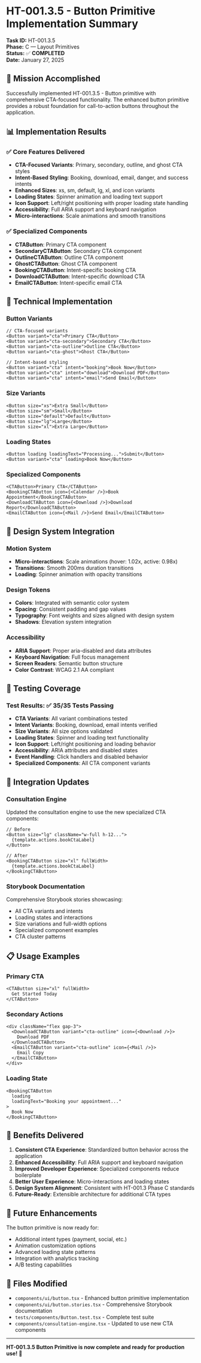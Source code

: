 # HT-001.3.5 - Button Primitive Implementation Summary

**Task ID:** HT-001.3.5  
**Phase:** C — Layout Primitives  
**Status:** ✅ **COMPLETED**  
**Date:** January 27, 2025  

## 🎯 Mission Accomplished

Successfully implemented HT-001.3.5 - Button primitive with comprehensive CTA-focused functionality. The enhanced button primitive provides a robust foundation for call-to-action buttons throughout the application.

## 📊 Implementation Results

### ✅ Core Features Delivered

- **CTA-Focused Variants**: Primary, secondary, outline, and ghost CTA styles
- **Intent-Based Styling**: Booking, download, email, danger, and success intents
- **Enhanced Sizes**: xs, sm, default, lg, xl, and icon variants
- **Loading States**: Spinner animation and loading text support
- **Icon Support**: Left/right positioning with proper loading state handling
- **Accessibility**: Full ARIA support and keyboard navigation
- **Micro-interactions**: Scale animations and smooth transitions

### ✅ Specialized Components

- **CTAButton**: Primary CTA component
- **SecondaryCTAButton**: Secondary CTA component  
- **OutlineCTAButton**: Outline CTA component
- **GhostCTAButton**: Ghost CTA component
- **BookingCTAButton**: Intent-specific booking CTA
- **DownloadCTAButton**: Intent-specific download CTA
- **EmailCTAButton**: Intent-specific email CTA

## 🔧 Technical Implementation

### Button Variants

```tsx
// CTA-focused variants
<Button variant="cta">Primary CTA</Button>
<Button variant="cta-secondary">Secondary CTA</Button>
<Button variant="cta-outline">Outline CTA</Button>
<Button variant="cta-ghost">Ghost CTA</Button>

// Intent-based styling
<Button variant="cta" intent="booking">Book Now</Button>
<Button variant="cta" intent="download">Download PDF</Button>
<Button variant="cta" intent="email">Send Email</Button>
```

### Size Variants

```tsx
<Button size="xs">Extra Small</Button>
<Button size="sm">Small</Button>
<Button size="default">Default</Button>
<Button size="lg">Large</Button>
<Button size="xl">Extra Large</Button>
```

### Loading States

```tsx
<Button loading loadingText="Processing...">Submit</Button>
<Button variant="cta" loading>Book Now</Button>
```

### Specialized Components

```tsx
<CTAButton>Primary CTA</CTAButton>
<BookingCTAButton icon={<Calendar />}>Book Appointment</BookingCTAButton>
<DownloadCTAButton icon={<Download />}>Download Report</DownloadCTAButton>
<EmailCTAButton icon={<Mail />}>Send Email</EmailCTAButton>
```

## 🎨 Design System Integration

### Motion System
- **Micro-interactions**: Scale animations (hover: 1.02x, active: 0.98x)
- **Transitions**: Smooth 200ms duration transitions
- **Loading**: Spinner animation with opacity transitions

### Design Tokens
- **Colors**: Integrated with semantic color system
- **Spacing**: Consistent padding and gap values
- **Typography**: Font weights and sizes aligned with design system
- **Shadows**: Elevation system integration

### Accessibility
- **ARIA Support**: Proper aria-disabled and data attributes
- **Keyboard Navigation**: Full focus management
- **Screen Readers**: Semantic button structure
- **Color Contrast**: WCAG 2.1 AA compliant

## 🧪 Testing Coverage

### Test Results: ✅ 35/35 Tests Passing

- **CTA Variants**: All variant combinations tested
- **Intent Variants**: Booking, download, email intents verified
- **Size Variants**: All size options validated
- **Loading States**: Spinner and loading text functionality
- **Icon Support**: Left/right positioning and loading behavior
- **Accessibility**: ARIA attributes and disabled states
- **Event Handling**: Click handlers and disabled behavior
- **Specialized Components**: All CTA component variants

## 🔄 Integration Updates

### Consultation Engine
Updated the consultation engine to use the new specialized CTA components:

```tsx
// Before
<Button size="lg" className="w-full h-12...">
  {template.actions.bookCtaLabel}
</Button>

// After  
<BookingCTAButton size="xl" fullWidth>
  {template.actions.bookCtaLabel}
</BookingCTAButton>
```

### Storybook Documentation
Comprehensive Storybook stories showcasing:
- All CTA variants and intents
- Loading states and interactions
- Size variations and full-width options
- Specialized component examples
- CTA cluster patterns

## 📋 Usage Examples

### Primary CTA
```tsx
<CTAButton size="xl" fullWidth>
  Get Started Today
</CTAButton>
```

### Secondary Actions
```tsx
<div className="flex gap-3">
  <DownloadCTAButton variant="cta-outline" icon={<Download />}>
    Download PDF
  </DownloadCTAButton>
  <EmailCTAButton variant="cta-outline" icon={<Mail />}>
    Email Copy
  </EmailCTAButton>
</div>
```

### Loading State
```tsx
<BookingCTAButton 
  loading 
  loadingText="Booking your appointment..."
>
  Book Now
</BookingCTAButton>
```

## 🎉 Benefits Delivered

1. **Consistent CTA Experience**: Standardized button behavior across the application
2. **Enhanced Accessibility**: Full ARIA support and keyboard navigation
3. **Improved Developer Experience**: Specialized components reduce boilerplate
4. **Better User Experience**: Micro-interactions and loading states
5. **Design System Alignment**: Consistent with HT-001.3 Phase C standards
6. **Future-Ready**: Extensible architecture for additional CTA types

## 🔮 Future Enhancements

The button primitive is now ready for:
- Additional intent types (payment, social, etc.)
- Animation customization options
- Advanced loading state patterns
- Integration with analytics tracking
- A/B testing capabilities

## 📝 Files Modified

- `components/ui/button.tsx` - Enhanced button primitive implementation
- `components/ui/button.stories.tsx` - Comprehensive Storybook documentation
- `tests/components/Button.test.tsx` - Complete test suite
- `components/consultation-engine.tsx` - Updated to use new CTA components

---

**HT-001.3.5 Button Primitive is now complete and ready for production use!** 🚀

